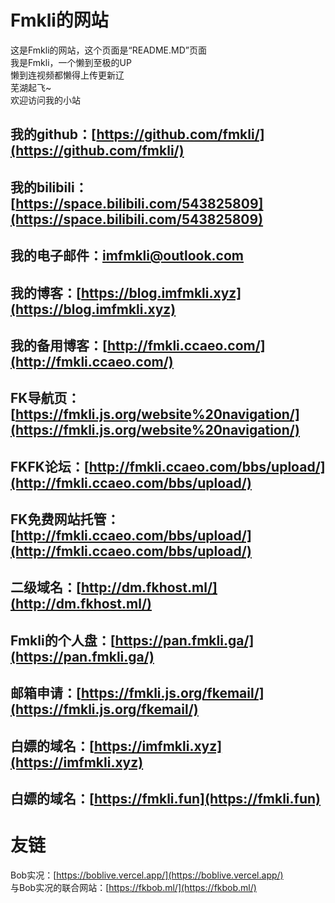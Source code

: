 # Fmkli的网站  
这是Fmkli的网站，这个页面是“README.MD”页面  
我是Fmkli，一个懒到至极的UP  
懒到连视频都懒得上传更新辽  
芜湖起飞~  
欢迎访问我的小站 
## 我的github：[https://github.com/fmkli/](https://github.com/fmkli/)   
## 我的bilibili：[https://space.bilibili.com/543825809](https://space.bilibili.com/543825809)    
## 我的电子邮件：imfmkli@outlook.com  
## 我的博客：[https://blog.imfmkli.xyz](https://blog.imfmkli.xyz)  
## 我的备用博客：[http://fmkli.ccaeo.com/](http://fmkli.ccaeo.com/)  
## FK导航页：[https://fmkli.js.org/website%20navigation/](https://fmkli.js.org/website%20navigation/)  
## FKFK论坛：[http://fmkli.ccaeo.com/bbs/upload/](http://fmkli.ccaeo.com/bbs/upload/)  
## FK免费网站托管：[http://fmkli.ccaeo.com/bbs/upload/](http://fmkli.ccaeo.com/bbs/upload/)  
## 二级域名：[http://dm.fkhost.ml/](http://dm.fkhost.ml/)  
## Fmkli的个人盘：[https://pan.fmkli.ga/](https://pan.fmkli.ga/)  
## 邮箱申请：[https://fmkli.js.org/fkemail/](https://fmkli.js.org/fkemail/)  
## 白嫖的域名：[https://imfmkli.xyz](https://imfmkli.xyz)
## 白嫖的域名：[https://fmkli.fun](https://fmkli.fun)
# 友链  
Bob实况：[https://boblive.vercel.app/](https://boblive.vercel.app/)    
与Bob实况的联合网站：[https://fkbob.ml/](https://fkbob.ml/)  



